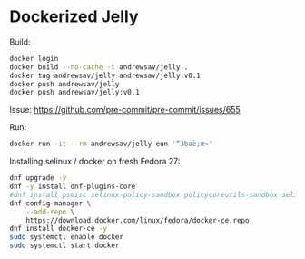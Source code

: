 # Dockerized Jelly

Build:

```bash
docker login
docker build --no-cache -t andrewsav/jelly .
docker tag andrewsav/jelly andrewsav/jelly:v0.1
docker push andrewsav/jelly
docker push andrewsav/jelly:v0.1
```

Issue: <https://github.com/pre-commit/pre-commit/issues/655>

Run:

```bash
docker run -it --rm andrewsav/jelly eun '“3ḅaė;œ»'
```

Installing selinux / docker on fresh Fedora 27:

```bash
dnf upgrade -y
dnf -y install dnf-plugins-core
#dnf install psmisc selinux-policy-sandbox policycoreutils-sandbox selinux-policy-devel -y
dnf config-manager \
    --add-repo \
    https://download.docker.com/linux/fedora/docker-ce.repo
dnf install docker-ce -y
sudo systemctl enable docker
sudo systemctl start docker
```
